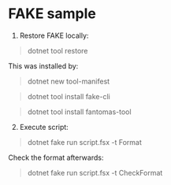 # FAKE sample

1. Restore FAKE locally:

> dotnet tool restore

This was installed by:

> dotnet new tool-manifest

> dotnet tool install fake-cli

> dotnet tool install fantomas-tool

2. Execute script:

> dotnet fake run script.fsx -t Format

Check the format afterwards:

> dotnet fake run script.fsx -t CheckFormat
